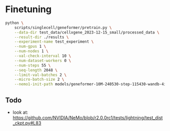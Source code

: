 # Finetuning

```bash
python \
    scripts/singlecell/geneformer/pretrain.py \
    --data-dir test_data/cellxgene_2023-12-15_small/processed_data \
    --result-dir ./results \
    --experiment-name test_experiment \
    --num-gpus 1 \
    --num-nodes 1 \
    --val-check-interval 10 \
    --num-dataset-workers 0 \
    --num-steps 55 \
    --seq-length 2048 \
    --limit-val-batches 2 \
    --micro-batch-size 2 \
    --nemo1-init-path models/geneformer-10M-240530-step-115430-wandb-4ij9ghox.nemo
```

## Todo
* look at: https://github.com/NVIDIA/NeMo/blob/r2.0.0rc1/tests/lightning/test_dist_ckpt.py#L83
